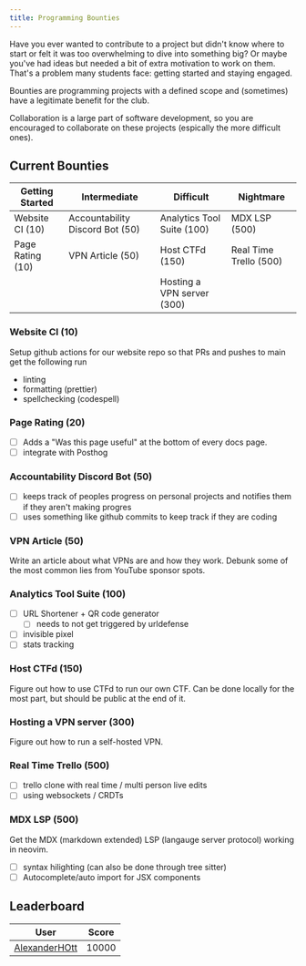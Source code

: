 ```yaml
---
title: Programming Bounties
---
```


Have you ever wanted to contribute to a project but didn't know where to start
or felt it was too overwhelming to dive into something big? Or maybe you've had
ideas but needed a bit of extra motivation to work on them. That's a problem
many students face: getting started and staying engaged.

Bounties are programming projects with a defined scope and (sometimes) have a
legitimate benefit for the club.

Collaboration is a large part of software development, so you are encouraged to
collaborate on these projects (espically the more difficult ones).

## Current Bounties

| Getting Started  | Intermediate                    | Difficult                  | Nightmare              |
| ---------------- | ------------------------------- | -------------------------- | ---------------------- |
| Website CI (10)  | Accountability Discord Bot (50) | Analytics Tool Suite (100) | MDX LSP (500)          |
| Page Rating (10) | VPN Article (50)                | Host CTFd (150)            | Real Time Trello (500) |
|                  |                                 | Hosting a VPN server (300) |                        |

### Website CI (10)

Setup github actions for our website repo so that PRs and pushes to main get the
following run

- linting
- formatting (prettier)
- spellchecking (codespell)

### Page Rating (20)

- [ ] Adds a "Was this page useful" at the bottom of every docs page.
- [ ] integrate with Posthog

### Accountability Discord Bot (50)

- [ ] keeps track of peoples progress on personal projects and notifies them if
      they aren't making progres
- [ ] uses something like github commits to keep track if they are coding

### VPN Article (50)

Write an article about what VPNs are and how they work. Debunk some of the most
common lies from YouTube sponsor spots.

### Analytics Tool Suite (100)

- [ ] URL Shortener + QR code generator
  - [ ] needs to not get triggered by urldefense
- [ ] invisible pixel
- [ ] stats tracking

### Host CTFd (150)

Figure out how to use CTFd to run our own CTF. Can be done locally for the most
part, but should be public at the end of it.

### Hosting a VPN server (300)

Figure out how to run a self-hosted VPN.

### Real Time Trello (500)

- [ ] trello clone with real time / multi person live edits
- [ ] using websockets / CRDTs

### MDX LSP (500)

Get the MDX (markdown extended) LSP (langauge server protocol) working in
neovim.

- [ ] syntax hilighting (can also be done through tree sitter)
- [ ] Autocomplete/auto import for JSX components

## Leaderboard

| User                                               | Score |
| -------------------------------------------------- | ----- |
| [AlexanderHOtt](https://github.com/alexanderHOtt/) | 10000 |
